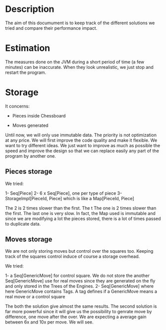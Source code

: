 Description
===========

The aim of this documument is to keep track of the different solutions
we tried and compare their performance impact.

Estimation
==========

The measures done on the JVM during a short period of time (a few
minutes) can be inaccurate. When they look unrealistic, we just stop and
restart the program.

Storage
=======

It concerns:

-   Pieces inside Chessboard

-   Moves generated

Until now, we will only use immutable data. The priority is not
optimization at any price. We will first improve the code quality and
make it flexible. We want to try different ideas. We just want to
improve as much as possible the speed and improve the design so that we
can replace easily any part of the program by another one.

Pieces storage
--------------

We tried:

1- Seq\[Piece\] 2- 6 x Seq\[Piece\], one per type of piece 3-
StorageImpl\[PieceId, Piece\] which is like a Map\[PieceId, Piece\]

The 2 is 2 times slower than the first. The t The one is 2 times slower
than the first. The last one is very slow. In fact, the Map used is
immutable and since we are modifying a lot the pieces stored, there is a
lot of times passed to duplicate data.

Moves storage
-------------

We are not only storing moves but control over the squares too. Keeping
track of the squares control induce of course a storage overhead.

We tried:

1- a Seq\[GenericMove\] for control square. We do not store the another
Seq\[GenericMove\] use for real moves since they are generated on the
fly and only stored in the Trees of the Engines. 2- Seq\[GenericMove\]
where here GenericMove contains Tags. A tag defines if a GenericMove
means a real move or a control square

The both the solution give almost the same results. The second solution
is far more powerful since it will give us the possibility to genrate
move by difference, one move after the over. We are expecting a average
gain between 6x and 10x per move. We will see.
